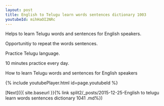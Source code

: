 ```yaml
---
layout: post
title: English to Telugu learn words sentences dictionary 1003 
youtubeId: mihHaOI2NRc
---
```

 
 
Helps to learn Telugu words and sentences for English speakers.

Opportunitiy to repeat the words sentences. 

Practice Telugu language. 
 
10 minutes practice every day. 
 
How to learn Telugu words and sentences for English speakers 
 
{% include youtubePlayer.html id=page.youtubeId %}
 
 
[Next]({{ site.baseurl }}{% link  split2/_posts/2015-12-25-English to telugu learn words sentences dictionary 1041 .md%})
 
